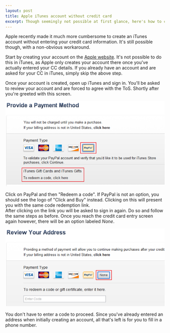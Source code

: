 ```yaml
---
layout: post
title: Apple iTunes account without credit card
excerpt: Though seemingly not possible at first glance, here's how to create an Apple iTunes account without entering any credit card details.
---
```


Apple recently made it much more cumbersome to create an iTunes account without entering your credit card information. It's still possible though, with a non-obvious workaround.

Start by creating your account on the [Apple website](https://appleid.apple.com/account). It's not possible to do this in iTunes, as Apple only creates your account there once you've actually entered your CC details. If you already have an account and are asked for your CC in iTunes, simply skip the above step.

Once your account is created, open up iTunes and sign in. You'll be asked to review your account and are forced to agree with the ToS. Shortly after you're greeted with this screen.

![CC entry screen](/public/images/itunes/step-one.png "CC entry screen")

Click on PayPal and then "Redeem a code". If PayPal is not an option, you should see the logo of "Click and Buy" instead. Clicking on this will present you with the same code redemption link.  
After clicking on the link you will be asked to sign in again. Do so and follow the same steps as before. Once you reach the credit card entry screen again however, there will be an option labeled _None_.

![CC entry screen without CC](/public/images/itunes/step-two.png "CC entry screen without CC")

You don't have to enter a code to proceed. Since you've already entered an address when initially creating an account, all that's left is for you to fill in a phone number.
